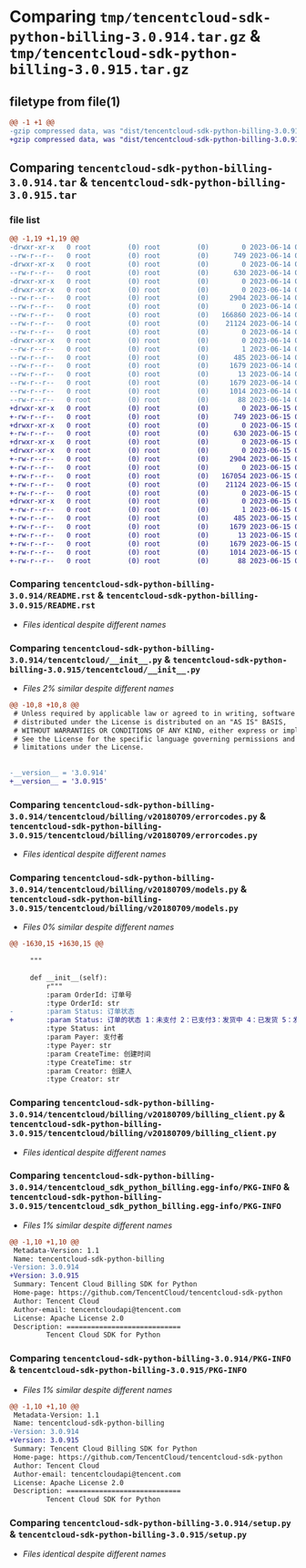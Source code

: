 # Comparing `tmp/tencentcloud-sdk-python-billing-3.0.914.tar.gz` & `tmp/tencentcloud-sdk-python-billing-3.0.915.tar.gz`

## filetype from file(1)

```diff
@@ -1 +1 @@
-gzip compressed data, was "dist/tencentcloud-sdk-python-billing-3.0.914.tar", last modified: Wed Jun 14 00:19:14 2023, max compression
+gzip compressed data, was "dist/tencentcloud-sdk-python-billing-3.0.915.tar", last modified: Thu Jun 15 00:18:29 2023, max compression
```

## Comparing `tencentcloud-sdk-python-billing-3.0.914.tar` & `tencentcloud-sdk-python-billing-3.0.915.tar`

### file list

```diff
@@ -1,19 +1,19 @@
-drwxr-xr-x   0 root         (0) root         (0)        0 2023-06-14 00:19:14.000000 tencentcloud-sdk-python-billing-3.0.914/
--rw-r--r--   0 root         (0) root         (0)      749 2023-06-14 00:19:14.000000 tencentcloud-sdk-python-billing-3.0.914/README.rst
-drwxr-xr-x   0 root         (0) root         (0)        0 2023-06-14 00:19:14.000000 tencentcloud-sdk-python-billing-3.0.914/tencentcloud/
--rw-r--r--   0 root         (0) root         (0)      630 2023-06-14 00:19:14.000000 tencentcloud-sdk-python-billing-3.0.914/tencentcloud/__init__.py
-drwxr-xr-x   0 root         (0) root         (0)        0 2023-06-14 00:19:14.000000 tencentcloud-sdk-python-billing-3.0.914/tencentcloud/billing/
-drwxr-xr-x   0 root         (0) root         (0)        0 2023-06-14 00:19:14.000000 tencentcloud-sdk-python-billing-3.0.914/tencentcloud/billing/v20180709/
--rw-r--r--   0 root         (0) root         (0)     2904 2023-06-14 00:19:14.000000 tencentcloud-sdk-python-billing-3.0.914/tencentcloud/billing/v20180709/errorcodes.py
--rw-r--r--   0 root         (0) root         (0)        0 2023-06-14 00:19:14.000000 tencentcloud-sdk-python-billing-3.0.914/tencentcloud/billing/v20180709/__init__.py
--rw-r--r--   0 root         (0) root         (0)   166860 2023-06-14 00:19:14.000000 tencentcloud-sdk-python-billing-3.0.914/tencentcloud/billing/v20180709/models.py
--rw-r--r--   0 root         (0) root         (0)    21124 2023-06-14 00:19:14.000000 tencentcloud-sdk-python-billing-3.0.914/tencentcloud/billing/v20180709/billing_client.py
--rw-r--r--   0 root         (0) root         (0)        0 2023-06-14 00:19:14.000000 tencentcloud-sdk-python-billing-3.0.914/tencentcloud/billing/__init__.py
-drwxr-xr-x   0 root         (0) root         (0)        0 2023-06-14 00:19:14.000000 tencentcloud-sdk-python-billing-3.0.914/tencentcloud_sdk_python_billing.egg-info/
--rw-r--r--   0 root         (0) root         (0)        1 2023-06-14 00:19:14.000000 tencentcloud-sdk-python-billing-3.0.914/tencentcloud_sdk_python_billing.egg-info/dependency_links.txt
--rw-r--r--   0 root         (0) root         (0)      485 2023-06-14 00:19:14.000000 tencentcloud-sdk-python-billing-3.0.914/tencentcloud_sdk_python_billing.egg-info/SOURCES.txt
--rw-r--r--   0 root         (0) root         (0)     1679 2023-06-14 00:19:14.000000 tencentcloud-sdk-python-billing-3.0.914/tencentcloud_sdk_python_billing.egg-info/PKG-INFO
--rw-r--r--   0 root         (0) root         (0)       13 2023-06-14 00:19:14.000000 tencentcloud-sdk-python-billing-3.0.914/tencentcloud_sdk_python_billing.egg-info/top_level.txt
--rw-r--r--   0 root         (0) root         (0)     1679 2023-06-14 00:19:14.000000 tencentcloud-sdk-python-billing-3.0.914/PKG-INFO
--rw-r--r--   0 root         (0) root         (0)     1014 2023-06-14 00:19:14.000000 tencentcloud-sdk-python-billing-3.0.914/setup.py
--rw-r--r--   0 root         (0) root         (0)       88 2023-06-14 00:19:14.000000 tencentcloud-sdk-python-billing-3.0.914/setup.cfg
+drwxr-xr-x   0 root         (0) root         (0)        0 2023-06-15 00:18:29.000000 tencentcloud-sdk-python-billing-3.0.915/
+-rw-r--r--   0 root         (0) root         (0)      749 2023-06-15 00:18:29.000000 tencentcloud-sdk-python-billing-3.0.915/README.rst
+drwxr-xr-x   0 root         (0) root         (0)        0 2023-06-15 00:18:29.000000 tencentcloud-sdk-python-billing-3.0.915/tencentcloud/
+-rw-r--r--   0 root         (0) root         (0)      630 2023-06-15 00:18:29.000000 tencentcloud-sdk-python-billing-3.0.915/tencentcloud/__init__.py
+drwxr-xr-x   0 root         (0) root         (0)        0 2023-06-15 00:18:29.000000 tencentcloud-sdk-python-billing-3.0.915/tencentcloud/billing/
+drwxr-xr-x   0 root         (0) root         (0)        0 2023-06-15 00:18:29.000000 tencentcloud-sdk-python-billing-3.0.915/tencentcloud/billing/v20180709/
+-rw-r--r--   0 root         (0) root         (0)     2904 2023-06-15 00:18:29.000000 tencentcloud-sdk-python-billing-3.0.915/tencentcloud/billing/v20180709/errorcodes.py
+-rw-r--r--   0 root         (0) root         (0)        0 2023-06-15 00:18:29.000000 tencentcloud-sdk-python-billing-3.0.915/tencentcloud/billing/v20180709/__init__.py
+-rw-r--r--   0 root         (0) root         (0)   167054 2023-06-15 00:18:29.000000 tencentcloud-sdk-python-billing-3.0.915/tencentcloud/billing/v20180709/models.py
+-rw-r--r--   0 root         (0) root         (0)    21124 2023-06-15 00:18:29.000000 tencentcloud-sdk-python-billing-3.0.915/tencentcloud/billing/v20180709/billing_client.py
+-rw-r--r--   0 root         (0) root         (0)        0 2023-06-15 00:18:29.000000 tencentcloud-sdk-python-billing-3.0.915/tencentcloud/billing/__init__.py
+drwxr-xr-x   0 root         (0) root         (0)        0 2023-06-15 00:18:29.000000 tencentcloud-sdk-python-billing-3.0.915/tencentcloud_sdk_python_billing.egg-info/
+-rw-r--r--   0 root         (0) root         (0)        1 2023-06-15 00:18:29.000000 tencentcloud-sdk-python-billing-3.0.915/tencentcloud_sdk_python_billing.egg-info/dependency_links.txt
+-rw-r--r--   0 root         (0) root         (0)      485 2023-06-15 00:18:29.000000 tencentcloud-sdk-python-billing-3.0.915/tencentcloud_sdk_python_billing.egg-info/SOURCES.txt
+-rw-r--r--   0 root         (0) root         (0)     1679 2023-06-15 00:18:29.000000 tencentcloud-sdk-python-billing-3.0.915/tencentcloud_sdk_python_billing.egg-info/PKG-INFO
+-rw-r--r--   0 root         (0) root         (0)       13 2023-06-15 00:18:29.000000 tencentcloud-sdk-python-billing-3.0.915/tencentcloud_sdk_python_billing.egg-info/top_level.txt
+-rw-r--r--   0 root         (0) root         (0)     1679 2023-06-15 00:18:29.000000 tencentcloud-sdk-python-billing-3.0.915/PKG-INFO
+-rw-r--r--   0 root         (0) root         (0)     1014 2023-06-15 00:18:29.000000 tencentcloud-sdk-python-billing-3.0.915/setup.py
+-rw-r--r--   0 root         (0) root         (0)       88 2023-06-15 00:18:29.000000 tencentcloud-sdk-python-billing-3.0.915/setup.cfg
```

### Comparing `tencentcloud-sdk-python-billing-3.0.914/README.rst` & `tencentcloud-sdk-python-billing-3.0.915/README.rst`

 * *Files identical despite different names*

### Comparing `tencentcloud-sdk-python-billing-3.0.914/tencentcloud/__init__.py` & `tencentcloud-sdk-python-billing-3.0.915/tencentcloud/__init__.py`

 * *Files 2% similar despite different names*

```diff
@@ -10,8 +10,8 @@
 # Unless required by applicable law or agreed to in writing, software
 # distributed under the License is distributed on an "AS IS" BASIS,
 # WITHOUT WARRANTIES OR CONDITIONS OF ANY KIND, either express or implied.
 # See the License for the specific language governing permissions and
 # limitations under the License.
 
 
-__version__ = '3.0.914'
+__version__ = '3.0.915'
```

### Comparing `tencentcloud-sdk-python-billing-3.0.914/tencentcloud/billing/v20180709/errorcodes.py` & `tencentcloud-sdk-python-billing-3.0.915/tencentcloud/billing/v20180709/errorcodes.py`

 * *Files identical despite different names*

### Comparing `tencentcloud-sdk-python-billing-3.0.914/tencentcloud/billing/v20180709/models.py` & `tencentcloud-sdk-python-billing-3.0.915/tencentcloud/billing/v20180709/models.py`

 * *Files 0% similar despite different names*

```diff
@@ -1630,15 +1630,15 @@
 
     """
 
     def __init__(self):
         r"""
         :param OrderId: 订单号
         :type OrderId: str
-        :param Status: 订单状态
+        :param Status: 订单的状态 1：未支付 2：已支付3：发货中 4：已发货 5：发货失败 6：已退款 7：已关单 8：订单过期 9：订单已失效 10：产品已失效 11：代付拒绝 12：支付中
         :type Status: int
         :param Payer: 支付者
         :type Payer: str
         :param CreateTime: 创建时间
         :type CreateTime: str
         :param Creator: 创建人
         :type Creator: str
```

### Comparing `tencentcloud-sdk-python-billing-3.0.914/tencentcloud/billing/v20180709/billing_client.py` & `tencentcloud-sdk-python-billing-3.0.915/tencentcloud/billing/v20180709/billing_client.py`

 * *Files identical despite different names*

### Comparing `tencentcloud-sdk-python-billing-3.0.914/tencentcloud_sdk_python_billing.egg-info/PKG-INFO` & `tencentcloud-sdk-python-billing-3.0.915/tencentcloud_sdk_python_billing.egg-info/PKG-INFO`

 * *Files 1% similar despite different names*

```diff
@@ -1,10 +1,10 @@
 Metadata-Version: 1.1
 Name: tencentcloud-sdk-python-billing
-Version: 3.0.914
+Version: 3.0.915
 Summary: Tencent Cloud Billing SDK for Python
 Home-page: https://github.com/TencentCloud/tencentcloud-sdk-python
 Author: Tencent Cloud
 Author-email: tencentcloudapi@tencent.com
 License: Apache License 2.0
 Description: ============================
         Tencent Cloud SDK for Python
```

### Comparing `tencentcloud-sdk-python-billing-3.0.914/PKG-INFO` & `tencentcloud-sdk-python-billing-3.0.915/PKG-INFO`

 * *Files 1% similar despite different names*

```diff
@@ -1,10 +1,10 @@
 Metadata-Version: 1.1
 Name: tencentcloud-sdk-python-billing
-Version: 3.0.914
+Version: 3.0.915
 Summary: Tencent Cloud Billing SDK for Python
 Home-page: https://github.com/TencentCloud/tencentcloud-sdk-python
 Author: Tencent Cloud
 Author-email: tencentcloudapi@tencent.com
 License: Apache License 2.0
 Description: ============================
         Tencent Cloud SDK for Python
```

### Comparing `tencentcloud-sdk-python-billing-3.0.914/setup.py` & `tencentcloud-sdk-python-billing-3.0.915/setup.py`

 * *Files identical despite different names*

